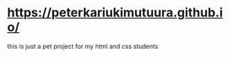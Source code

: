 # https://peterkariukimutuura.github.io/


 this is just a pet project for my html and css  students